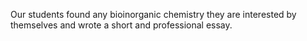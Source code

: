 Our students found any bioinorganic chemistry they are interested by themselves and wrote a short and professional essay.
